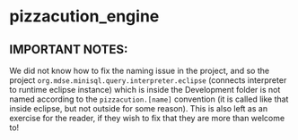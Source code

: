 # pizzacution_engine

## IMPORTANT NOTES:
We did not know how to fix the naming issue in the project, and so the project `org.mdse.minisql.query.interpreter.eclipse` (connects interpreter to runtime eclipse instance) 
which is inside the Development folder is not named according to the `pizzacution.[name]` convention (it is called like that inside eclipse, but not outside for some reason).
 This is also left as an exercise for the reader, if they wish to fix
 that they are more than welcome to!
